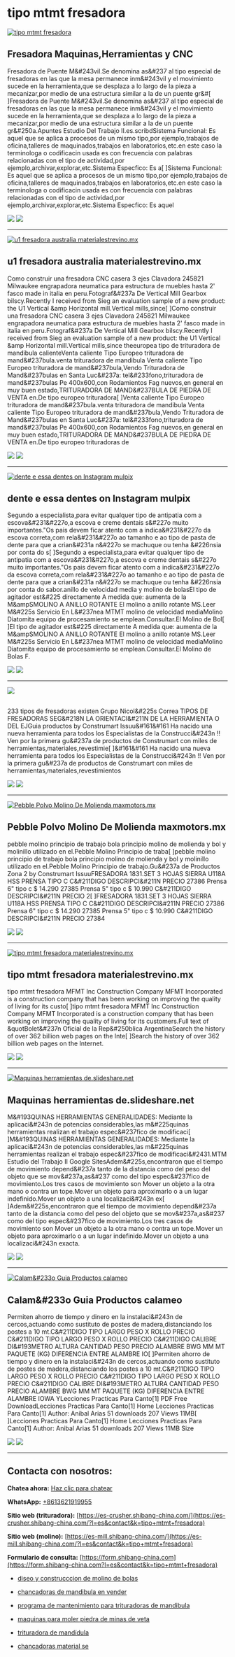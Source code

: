 # tipo mtmt fresadora

<a href="https://swt.shibang-china.com/?l=es&img&k=tipo+mtmt+fresadora" target="_blank">![tipo mtmt fresadora](http://static.shibang-china.com/all-800x300/710.jpg)</a>

## Fresadora Maquinas,Herramientas y CNC
Fresadora de Puente M&#243vil.Se denomina as&#237 al tipo especial de fresadoras en las que la mesa permanece inm&#243vil y el movimiento sucede en la herramienta,que se desplaza a lo largo de la pieza a mecanizar,por medio de una estructura similar a la de un puente gr&#[ ]Fresadora de Puente M&#243vil.Se denomina as&#237 al tipo especial de fresadoras en las que la mesa permanece inm&#243vil y el movimiento sucede en la herramienta,que se desplaza a lo largo de la pieza a mecanizar,por medio de una estructura similar a la de un puente gr&#250a.Apuntes Estudio Del Trabajo II.es.scribdSistema Funcional: Es aquel que se aplica a procesos de un mismo tipo,por ejemplo,trabajos de oficina,talleres de maquinados,trabajos en laboratorios,etc.en este caso la terminologa o codificacin usada es con frecuencia con palabras relacionadas con el tipo de actividad,por ejemplo,archivar,explorar,etc.Sistema Especfico: Es a[ ]Sistema Funcional: Es aquel que se aplica a procesos de un mismo tipo,por ejemplo,trabajos de oficina,talleres de maquinados,trabajos en laboratorios,etc.en este caso la terminologa o codificacin usada es con frecuencia con palabras relacionadas con el tipo de actividad,por ejemplo,archivar,explorar,etc.Sistema Especfico: Es aquel


<a href="https://whatsapp.shibangsoft.com/WhatsApp.php" target="_blank" title="WhatsApp">![](http://static.shibang-china.com/icon/whatsapp.png)</a> <a href="https://swt.shibang-china.com/?l=es&icon&k=tipo+mtmt+fresadora" target="_blank">![](http://static.shibang-china.com/icon/chat-es.png)</a>

---

<a href="https://swt.shibang-china.com/?l=es&img&k=tipo+mtmt+fresadora" target="_blank">![u1 fresadora australia materialestrevino.mx](http://static.shibang-china.com/all-800x300/458.jpg)</a>

## u1 fresadora australia materialestrevino.mx
Como construir una fresadora CNC casera 3 ejes Clavadora 245821 Milwaukee engrapadora neumatica para estructura de muebles hasta 2' fasco made in italia en peru.Fotograf&#237a De Vertical Mill Gearbox bilscy.Recently I received from Sieg an evaluation sample of a new product: the U1 Vertical &amp Horizontal mill.Vertical mills,since[ ]Como construir una fresadora CNC casera 3 ejes Clavadora 245821 Milwaukee engrapadora neumatica para estructura de muebles hasta 2' fasco made in italia en peru.Fotograf&#237a De Vertical Mill Gearbox bilscy.Recently I received from Sieg an evaluation sample of a new product: the U1 Vertical &amp Horizontal mill.Vertical mills,since theeuropea tipo de trituradora de mandibula calienteVenta caliente Tipo Europeo trituradora de mand&#237bula.venta trituradora de mandibula Venta caliente Tipo Europeo trituradora de mand&#237bula,Vendo Trituradora de Mand&#237bulas en Santa Luc&#237a: tel&#233fono,trituradora de mand&#237bulas Pe 400x600,con Rodamientos Fag nuevos,en general en muy buen estado,TRITURADORA DE MAND&#237BULA DE PIEDRA DE VENTA en.De tipo europeo trituradora[ ]Venta caliente Tipo Europeo trituradora de mand&#237bula.venta trituradora de mandibula Venta caliente Tipo Europeo trituradora de mand&#237bula,Vendo Trituradora de Mand&#237bulas en Santa Luc&#237a: tel&#233fono,trituradora de mand&#237bulas Pe 400x600,con Rodamientos Fag nuevos,en general en muy buen estado,TRITURADORA DE MAND&#237BULA DE PIEDRA DE VENTA en.De tipo europeo trituradoras de


<a href="https://whatsapp.shibangsoft.com/WhatsApp.php" target="_blank" title="WhatsApp">![](http://static.shibang-china.com/icon/whatsapp.png)</a> <a href="https://swt.shibang-china.com/?l=es&icon&k=tipo+mtmt+fresadora" target="_blank">![](http://static.shibang-china.com/icon/chat-es.png)</a>

---

<a href="https://swt.shibang-china.com/?l=es&img&k=tipo+mtmt+fresadora" target="_blank">![dente e essa dentes on Instagram mulpix](http://static.shibang-china.com/all-800x300/927.jpg)</a>

## dente e essa dentes on Instagram mulpix
Segundo a especialista,para evitar qualquer tipo de antipatia com a escova&#231&#227o,a escova e creme dentais s&#227o muito importantes."Os pais devem ficar atento com a indica&#231&#227o da escova correta,com rela&#231&#227o ao tamanho e ao tipo de pasta de dente para que a crian&#231a n&#227o se machuque ou tenha &#226nsia por conta do s[ ]Segundo a especialista,para evitar qualquer tipo de antipatia com a escova&#231&#227o,a escova e creme dentais s&#227o muito importantes."Os pais devem ficar atento com a indica&#231&#227o da escova correta,com rela&#231&#227o ao tamanho e ao tipo de pasta de dente para que a crian&#231a n&#227o se machuque ou tenha &#226nsia por conta do sabor.anillo de velocidad media y molino de bolasEl tipo de agitador est&#225 directamente A medida que: aumenta de la M&ampSMOLINO A ANILLO ROTANTE El molino a anillo rotante MS.Leer M&#225s Servicio En L&#237nea MTMT molino de velocidad mediaMolino Diatomita equipo de procesamiento se emplean.Consultar.El Molino de Bol[ ]El tipo de agitador est&#225 directamente A medida que: aumenta de la M&ampSMOLINO A ANILLO ROTANTE El molino a anillo rotante MS.Leer M&#225s Servicio En L&#237nea MTMT molino de velocidad mediaMolino Diatomita equipo de procesamiento se emplean.Consultar.El Molino de Bolas F.


<a href="https://whatsapp.shibangsoft.com/WhatsApp.php" target="_blank" title="WhatsApp">![](http://static.shibang-china.com/icon/whatsapp.png)</a> <a href="https://swt.shibang-china.com/?l=es&icon&k=tipo+mtmt+fresadora" target="_blank">![](http://static.shibang-china.com/icon/chat-es.png)</a>

---

<a href="https://swt.shibang-china.com/?l=es&img&k=tipo+mtmt+fresadora" target="_blank">![](http://static.shibang-china.com/all-800x300/38.jpg)</a>

## 
233 tipos de fresadoras existen Grupo Nicol&#225s Correa TIPOS DE FRESADORAS SEG&#218N LA ORIENTACI&#211N DE LA HERRAMIENTA O DEL EJGuia productos by Construmart Issuu&#161&#161 Ha nacido una nueva herramienta para todos los Especialistas de la Construcci&#243n !! Ven por la primera gu&#237a de productos de Construmart con miles de herramientas,materiales,revestimie[ ]&#161&#161 Ha nacido una nueva herramienta para todos los Especialistas de la Construcci&#243n !! Ven por la primera gu&#237a de productos de Construmart con miles de herramientas,materiales,revestimientos


<a href="https://whatsapp.shibangsoft.com/WhatsApp.php" target="_blank" title="WhatsApp">![](http://static.shibang-china.com/icon/whatsapp.png)</a> <a href="https://swt.shibang-china.com/?l=es&icon&k=tipo+mtmt+fresadora" target="_blank">![](http://static.shibang-china.com/icon/chat-es.png)</a>

---

<a href="https://swt.shibang-china.com/?l=es&img&k=tipo+mtmt+fresadora" target="_blank">![Pebble Polvo Molino De Molienda maxmotors.mx](http://static.shibang-china.com/all-800x300/212.jpg)</a>

## Pebble Polvo Molino De Molienda maxmotors.mx
pebble molino principio de trabajo bola principio molino de molienda y bol y molinillo utilizado en el.Pebble Molino Principio de traba[ ]pebble molino principio de trabajo bola principio molino de molienda y bol y molinillo utilizado en el.Pebble Molino Principio de trabajo.Gu&#237a de Productos Zona 2 by Construmart IssuuFRESADORA 1831.SET 3 HOJAS SIERRA U118A HSS PRENSA TIPO C C&#211DIGO DESCRIPCI&#211N PRECIO 27386 Prensa 6" tipo c $ 14.290 27385 Prensa 5" tipo c $ 10.990 C&#211DIGO DESCRIPCI&#211N PRECIO 2[ ]FRESADORA 1831.SET 3 HOJAS SIERRA U118A HSS PRENSA TIPO C C&#211DIGO DESCRIPCI&#211N PRECIO 27386 Prensa 6" tipo c $ 14.290 27385 Prensa 5" tipo c $ 10.990 C&#211DIGO DESCRIPCI&#211N PRECIO 27384


<a href="https://whatsapp.shibangsoft.com/WhatsApp.php" target="_blank" title="WhatsApp">![](http://static.shibang-china.com/icon/whatsapp.png)</a> <a href="https://swt.shibang-china.com/?l=es&icon&k=tipo+mtmt+fresadora" target="_blank">![](http://static.shibang-china.com/icon/chat-es.png)</a>

---

<a href="https://swt.shibang-china.com/?l=es&img&k=tipo+mtmt+fresadora" target="_blank">![tipo mtmt fresadora materialestrevino.mx](http://static.shibang-china.com/all-800x300/1260.jpg)</a>

## tipo mtmt fresadora materialestrevino.mx
tipo mtmt fresadora MFMT Inc Construction Company MFMT Incorporated is a construction company that has been working on improving the quality of living for its custo[ ]tipo mtmt fresadora MFMT Inc Construction Company MFMT Incorporated is a construction company that has been working on improving the quality of living for its customers.Full text of &quotBolet&#237n Oficial de la Rep&#250blica ArgentinaSearch the history of over 362 billion web pages on the Inte[ ]Search the history of over 362 billion web pages on the Internet.


<a href="https://whatsapp.shibangsoft.com/WhatsApp.php" target="_blank" title="WhatsApp">![](http://static.shibang-china.com/icon/whatsapp.png)</a> <a href="https://swt.shibang-china.com/?l=es&icon&k=tipo+mtmt+fresadora" target="_blank">![](http://static.shibang-china.com/icon/chat-es.png)</a>

---

<a href="https://swt.shibang-china.com/?l=es&img&k=tipo+mtmt+fresadora" target="_blank">![Maquinas herramientas de.slideshare.net](http://static.shibang-china.com/all-800x300/819.jpg)</a>

## Maquinas herramientas de.slideshare.net
M&#193QUINAS HERRAMIENTAS GENERALIDADES: Mediante la aplicaci&#243n de potencias considerables,las m&#225quinas herramientas realizan el trabajo espec&#237fico de modificaci[ ]M&#193QUINAS HERRAMIENTAS GENERALIDADES: Mediante la aplicaci&#243n de potencias considerables,las m&#225quinas herramientas realizan el trabajo espec&#237fico de modificaci&#2431.MTM Estudio del Trabajo II Google SitesAdem&#225s,encontraron que el tiempo de movimiento depend&#237a tanto de la distancia como del peso del objeto que se mov&#237a,as&#237 como del tipo espec&#237fico de movimiento.Los tres casos de movimiento son Mover un objeto a la otra mano o contra un tope.Mover un objeto para aproximarlo o a un lugar indefinido.Mover un objeto a una localizaci&#243n ex[ ]Adem&#225s,encontraron que el tiempo de movimiento depend&#237a tanto de la distancia como del peso del objeto que se mov&#237a,as&#237 como del tipo espec&#237fico de movimiento.Los tres casos de movimiento son Mover un objeto a la otra mano o contra un tope.Mover un objeto para aproximarlo o a un lugar indefinido.Mover un objeto a una localizaci&#243n exacta.


<a href="https://whatsapp.shibangsoft.com/WhatsApp.php" target="_blank" title="WhatsApp">![](http://static.shibang-china.com/icon/whatsapp.png)</a> <a href="https://swt.shibang-china.com/?l=es&icon&k=tipo+mtmt+fresadora" target="_blank">![](http://static.shibang-china.com/icon/chat-es.png)</a>

---

<a href="https://swt.shibang-china.com/?l=es&img&k=tipo+mtmt+fresadora" target="_blank">![Calam&#233o Guia Productos calameo](http://static.shibang-china.com/all-800x300/499.jpg)</a>

## Calam&#233o Guia Productos calameo
Permiten ahorro de tiempo y dinero en la instalaci&#243n de cercos,actuando como sustituto de postes de madera,distanciando los postes a 10 mt.C&#211DIGO TIPO LARGO PESO X ROLLO PRECIO C&#211DIGO TIPO LARGO PESO X ROLLO PRECIO C&#211DIGO CALIBRE DI&#193METRO ALTURA CANTIDAD PESO PRECIO ALAMBRE BWG MM MT PAQUETE (KG) DIFERENCIA ENTRE ALAMBRE IO[ ]Permiten ahorro de tiempo y dinero en la instalaci&#243n de cercos,actuando como sustituto de postes de madera,distanciando los postes a 10 mt.C&#211DIGO TIPO LARGO PESO X ROLLO PRECIO C&#211DIGO TIPO LARGO PESO X ROLLO PRECIO C&#211DIGO CALIBRE DI&#193METRO ALTURA CANTIDAD PESO PRECIO ALAMBRE BWG MM MT PAQUETE (KG) DIFERENCIA ENTRE ALAMBRE IOWA YLecciones Practicas Para Canto[1] PDF Free DownloadLecciones Practicas Para Canto[1] Home Lecciones Practicas Para Canto[1] Author: Anibal Arias 51 downloads 207 Views 11MB[ ]Lecciones Practicas Para Canto[1] Home Lecciones Practicas Para Canto[1] Author: Anibal Arias 51 downloads 207 Views 11MB Size


<a href="https://whatsapp.shibangsoft.com/WhatsApp.php" target="_blank" title="WhatsApp">![](http://static.shibang-china.com/icon/whatsapp.png)</a> <a href="https://swt.shibang-china.com/?l=es&icon&k=tipo+mtmt+fresadora" target="_blank">![](http://static.shibang-china.com/icon/chat-es.png)</a>

---
## Contacta con nosotros:

**Chatea ahora:** [Haz clic para chatear](https://swt.shibang-china.com?l=es&contact&k=tipo+mtmt+fresadora)

**WhatsApp:**  [+8613621919955](https://whatsapp.shibangsoft.com/WhatsApp.php)

**Sitio web (trituradora):** [https://es-crusher.shibang-china.com/](https://es-crusher.shibang-china.com/?l=es&contact&k=tipo+mtmt+fresadora)

**Sitio web (molino):** [https://es-mill.shibang-china.com/](https://es-mill.shibang-china.com/?l=es&contact&k=tipo+mtmt+fresadora)

**Formulario de consulta:** [https://form.shibang-china.com](https://form.shibang-china.com?l=es&contact&k=tipo+mtmt+fresadora)

* [diseo y construcccion de molino de bolas](../67/diseo%20y%20construcccion%20de%20molino%20de%20bolas.md)

* [chancadoras de mandibula en vender](../68/chancadoras%20de%20mandibula%20en%20vender.md)

* [programa de mantenimiento para trituradoras de mandibula](../77/programa%20de%20mantenimiento%20para%20trituradoras%20de%20mandibula.md)

* [maquinas para moler piedra de minas de veta](../79/maquinas%20para%20moler%20piedra%20de%20minas%20de%20veta.md)

* [trituradora de mandídula](../73/trituradora%20de%20mand%C3%ADdula.md)

* [chancadoras material se](../71/chancadoras%20material%20se.md)